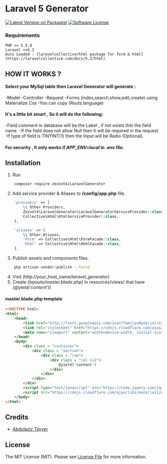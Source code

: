 # Laravel 5 Generator
[![Latest Version on Packagist][ico-version]][link-packagist]
[![Software License][ico-license]](LICENSE.md)
### Requirements
    PHP >= 5.5.9
    Laravel >=5.2
    Auto Loaded : [laravelcollective/html package for form & html](https://laravelcollective.com/docs/5.2/html)

## HOW IT WORKS ?

#### Select your MySql table then Laravel Generator will generate :
-Model
-Controller
-Request
-Forms (index,search,show,edit,create) using Materialize Css
-You can copy (Routs,language)


#### It's a little bit smart , So it will do the following:
-Field comment in database will be the Label , if not exists thin the field name.
-If the field does not allow Null then it will be required in the request.
-If type of field is TINYINT(1) then the Input will be Radio (Optional).

#### For security , It only works if *APP_ENV=local* in .env file.

## Installation

1.  Run
``` bash
    composer require zezont4/LaravelGenerator
```
2.  Add service provider & Aliases to **/config/app.php** file.
``` php
    'providers' => [
        \\ Other Providers,
        Zezont4\LaravelGenerator\LaravelGeneratorServiceProvider::class,
        Collective\Html\HtmlServiceProvider::class,
    ],

    'aliases' => [
        \\ Other Aliases,
        'Form' => Collective\Html\FormFacade::class,
        'Html' => Collective\Html\HtmlFacade::class,
    ],
```
3.  Publish assets and components files.
``` bash
    php artisan vendor:publish --force
```
4.  Visit (http://your_host_name/*laravel_generator*)
5.  Create *(layouts/master.blade.php)* in resources/views/ that have *(@yield('content'))* 
#### master.blade.php template
``` html
<!DOCTYPE html>
<html>
    <head>
        <link href="http://fonts.googleapis.com/icon?family=Material+Icons" rel="stylesheet">
        <link rel="stylesheet" href="https://cdnjs.cloudflare.com/ajax/libs/materialize/0.97.6/css/materialize.min.css">
        <meta name="viewport" content="width=device-width, initial-scale=1.0"/>
    </head>
    <body>
        <div class = "container">
            <div class = "section">
                <div class = "row">
                    <div class = "col s12">
                        @yield('content')
                    </div>
                </div>
            </div>
        </div>
        <script type="text/javascript" src="https://code.jquery.com/jquery-2.1.1.min.js"></script>
        <script src="https://cdnjs.cloudflare.com/ajax/libs/materialize/0.97.6/js/materialize.min.js"></script>
    </body>
</html>
```

## Credits

- [Abdulaziz Tayyer][link-author]

## License

The MIT License (MIT). Please see [License File](LICENSE.md) for more information.

[ico-version]: https://img.shields.io/packagist/v/zezont4/laravel-generator.svg?style=flat-square
[ico-license]: https://img.shields.io/badge/license-MIT-brightgreen.svg?style=flat-square
[ico-downloads]: https://img.shields.io/packagist/dt/zezont4/laravel-generator.svg?style=flat-square

[link-packagist]: https://packagist.org/packages/zezont4/laravel-generator
[link-downloads]: https://packagist.org/packages/zezont4/laravel-generator
[link-author]: https://github.com/zezont4
[link-contributors]: ../../contributors
